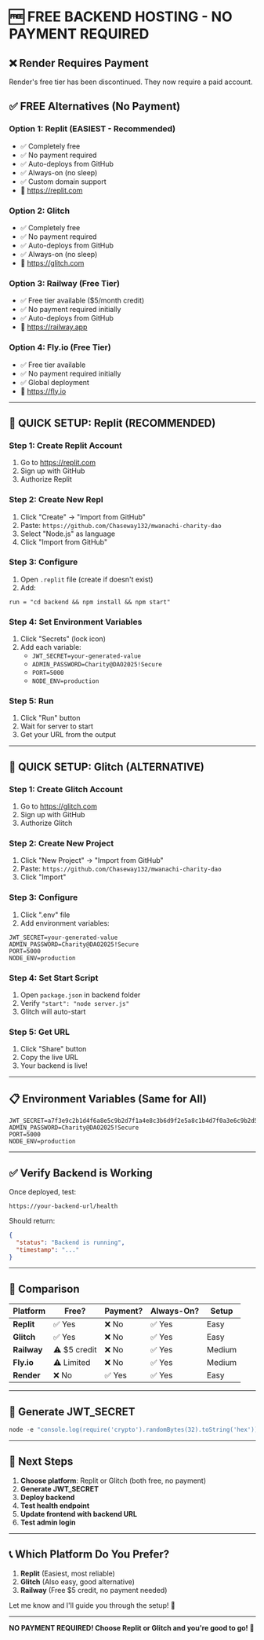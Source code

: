 # 🆓 FREE BACKEND HOSTING - NO PAYMENT REQUIRED

## ❌ Render Requires Payment
Render's free tier has been discontinued. They now require a paid account.

## ✅ FREE Alternatives (No Payment)

### **Option 1: Replit** (EASIEST - Recommended)
- ✅ Completely free
- ✅ No payment required
- ✅ Auto-deploys from GitHub
- ✅ Always-on (no sleep)
- ✅ Custom domain support
- 🔗 https://replit.com

### **Option 2: Glitch**
- ✅ Completely free
- ✅ No payment required
- ✅ Auto-deploys from GitHub
- ✅ Always-on (no sleep)
- 🔗 https://glitch.com

### **Option 3: Railway** (Free Tier)
- ✅ Free tier available ($5/month credit)
- ✅ No payment required initially
- ✅ Auto-deploys from GitHub
- 🔗 https://railway.app

### **Option 4: Fly.io** (Free Tier)
- ✅ Free tier available
- ✅ No payment required initially
- ✅ Global deployment
- 🔗 https://fly.io

---

## 🚀 QUICK SETUP: Replit (RECOMMENDED)

### Step 1: Create Replit Account
1. Go to https://replit.com
2. Sign up with GitHub
3. Authorize Replit

### Step 2: Create New Repl
1. Click "Create" → "Import from GitHub"
2. Paste: `https://github.com/Chaseway132/mwanachi-charity-dao`
3. Select "Node.js" as language
4. Click "Import from GitHub"

### Step 3: Configure
1. Open `.replit` file (create if doesn't exist)
2. Add:
```
run = "cd backend && npm install && npm start"
```

### Step 4: Set Environment Variables
1. Click "Secrets" (lock icon)
2. Add each variable:
   - `JWT_SECRET=your-generated-value`
   - `ADMIN_PASSWORD=Charity@DAO2025!Secure`
   - `PORT=5000`
   - `NODE_ENV=production`

### Step 5: Run
1. Click "Run" button
2. Wait for server to start
3. Get your URL from the output

---

## 🚀 QUICK SETUP: Glitch (ALTERNATIVE)

### Step 1: Create Glitch Account
1. Go to https://glitch.com
2. Sign up with GitHub
3. Authorize Glitch

### Step 2: Create New Project
1. Click "New Project" → "Import from GitHub"
2. Paste: `https://github.com/Chaseway132/mwanachi-charity-dao`
3. Click "Import"

### Step 3: Configure
1. Click ".env" file
2. Add environment variables:
```
JWT_SECRET=your-generated-value
ADMIN_PASSWORD=Charity@DAO2025!Secure
PORT=5000
NODE_ENV=production
```

### Step 4: Set Start Script
1. Open `package.json` in backend folder
2. Verify `"start": "node server.js"`
3. Glitch will auto-start

### Step 5: Get URL
1. Click "Share" button
2. Copy the live URL
3. Your backend is live!

---

## 📋 Environment Variables (Same for All)

```
JWT_SECRET=a7f3e9c2b1d4f6a8e5c9b2d7f1a4e8c3b6d9f2e5a8c1b4d7f0a3e6c9b2d5f8
ADMIN_PASSWORD=Charity@DAO2025!Secure
PORT=5000
NODE_ENV=production
```

---

## ✅ Verify Backend is Working

Once deployed, test:

```
https://your-backend-url/health
```

Should return:
```json
{
  "status": "Backend is running",
  "timestamp": "..."
}
```

---

## 🎯 Comparison

| Platform | Free? | Payment? | Always-On? | Setup |
|----------|-------|----------|-----------|-------|
| **Replit** | ✅ Yes | ❌ No | ✅ Yes | Easy |
| **Glitch** | ✅ Yes | ❌ No | ✅ Yes | Easy |
| **Railway** | ⚠️ $5 credit | ❌ No | ✅ Yes | Medium |
| **Fly.io** | ⚠️ Limited | ❌ No | ✅ Yes | Medium |
| **Render** | ❌ No | ✅ Yes | ✅ Yes | Easy |

---

## 🔑 Generate JWT_SECRET

```powershell
node -e "console.log(require('crypto').randomBytes(32).toString('hex'))"
```

---

## 🎯 Next Steps

1. **Choose platform**: Replit or Glitch (both free, no payment)
2. **Generate JWT_SECRET**
3. **Deploy backend**
4. **Test health endpoint**
5. **Update frontend with backend URL**
6. **Test admin login**

---

## 📞 Which Platform Do You Prefer?

1. **Replit** (Easiest, most reliable)
2. **Glitch** (Also easy, good alternative)
3. **Railway** (Free $5 credit, no payment needed)

Let me know and I'll guide you through the setup! 🚀

---

**NO PAYMENT REQUIRED! Choose Replit or Glitch and you're good to go! 💚**

